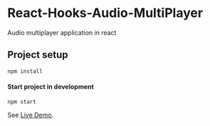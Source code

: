 # React-Hooks-Audio-MultiPlayer

Audio multiplayer application in react


## Project setup
```
npm install
```

#### Start project in development
```
npm start
```

See [Live Demo](https://thirsty-almeida-ac9180.netlify.app/).